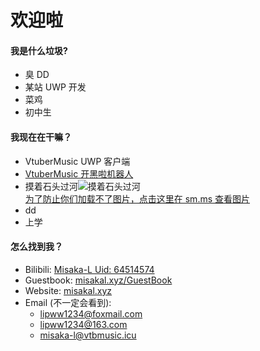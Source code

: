 # 欢迎啦
#### 我是什么垃圾?
- 臭 DD
- 某站 UWP 开发
- 菜鸡
- 初中生

#### 我现在在干嘛？
- VtuberMusic UWP 客户端
- [VtuberMusic 开黑啦机器人](https://kaihei.co/uyXAvL)
- 摸着石头过河![摸着石头过河](https://i.loli.net/2020/10/18/sDKq7TzxcHt8Olh.png)  
[为了防止你们加载不了图片，点击这里在 sm.ms 查看图片](https://i.loli.net/2020/10/18/sDKq7TzxcHt8Olh.png)
- dd
- 上学

#### 怎么找到我？
- Bilibili: [Misaka-L Uid: 64514574](https://space.bilibili.com/64514574)
- Guestbook: [misakal.xyz/GuestBook](https://misakal.xyz/GuestBook)
- Website: [misakal.xyz](https://misakal.xyz)
- Email (不一定会看到):
  * [lipww1234@foxmail.com](mailto:lipww1234@foxmail.com)
  * [lipww1234@163.com](mailto:lipww1234@163.com)
  * [misaka-l@vtbmusic.icu](mailto:misaka-l@vtbmusic.icu)
